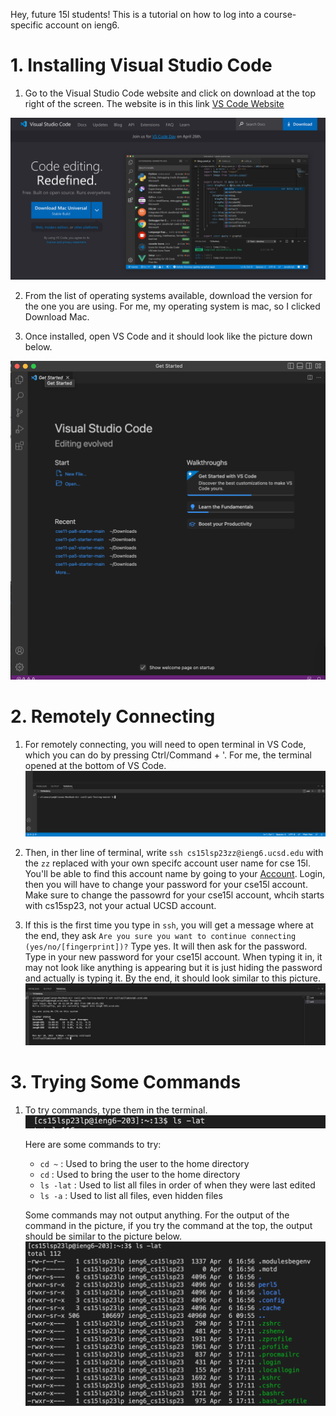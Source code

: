 Hey, future 15l students! This is a tutorial on how to log into a course-specific account on ieng6.

# 1. Installing Visual Studio Code

1) Go to the Visual Studio Code website and click on download at the top right of the screen. The website is in this link [VS Code Website](https://code.visualstudio.com/)

![Image](Screenshot%202023-04-10%20at%203.30.04%20PM.png)

2) From the list of operating systems available, download the version for the one you are using. For me, my operating system is mac, so I clicked Download Mac.

3) Once installed, open VS Code and it should look like the picture down below.

![Image](Screenshot%202023-04-06%20at%204.11.39%20PM.png)

# 2. Remotely Connecting

1) For remotely connecting, you will need to open terminal in VS Code, which you can do by pressing Ctrl/Command + '.
   For me, the terminal opened at the bottom of VS Code.
   ![Image](Screenshot%202023-04-10%20at%203.51.29%20PM.png)

2) Then, in ther line of terminal, write `ssh cs15lsp23zz@ieng6.ucsd.edu` with the `zz` replaced with your own specifc account user name for cse 15l.
   You'll be able to find this account name by going to your [Account](https://sdacs.ucsd.edu/~icc/index.php). Login, then you will have to change your password for your cse15l account.
   Make sure to change the passowrd for your cse15l account, whcih starts with cs15sp23, not your actual UCSD account.
   
3) If this is the first time you type in `ssh`, you will get a message where at the end, they ask `Are you sure you want to continue connecting (yes/no/[fingerprint])?`
   Type yes. It will then ask for the password. Type in your new password for your cse15l account. When typing it in, it may not look like anything is appearing but it is just hiding the password and actually is typing it.
   By the end, it should look similar to this picture.
   ![Image](Screenshot%202023-04-10%20at%204.00.18%20PM.png)


# 3. Trying Some Commands

1) To try commands, type them in the terminal.
   ![Image](Screenshot%202023-04-10%20at%204.20.06%20PM.png)


    Here are some commands to try:
     
    * `cd ~` : Used to bring the user to the home directory
    * `cd` : Used to bring the user to the home directory
    * `ls -lat` : Used to list all files in order of when they were last edited
    * `ls -a` : Used to list all files, even hidden files

    Some commands may not output anything. For the output of the command in the picture, if you try the command at the top, the output should be similar to the picture below.
    ![Image](Screenshot%202023-04-06%20at%205.04.13%20PM.png)


